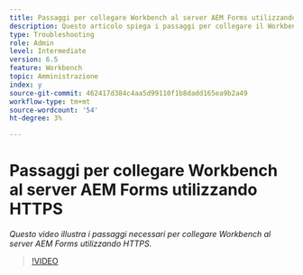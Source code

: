 ```yaml
---
title: Passaggi per collegare Workbench al server AEM Forms utilizzando HTTPS
description: Questo articolo spiega i passaggi per collegare il Workbench al server AEM Forms tramite SSL (utilizzando HTTPS)
type: Troubleshooting
role: Admin
level: Intermediate
version: 6.5
feature: Workbench
topic: Amministrazione
index: y
source-git-commit: 462417d384c4aa5d99110f1b8dadd165ea9b2a49
workflow-type: tm+mt
source-wordcount: '54'
ht-degree: 3%

---
```



# Passaggi per collegare Workbench al server AEM Forms utilizzando HTTPS

*Questo video illustra i passaggi necessari per collegare Workbench al server AEM Forms utilizzando HTTPS.*

>[!VIDEO](https://video.tv.adobe.com/v/335482?quality=9&learn=on)
